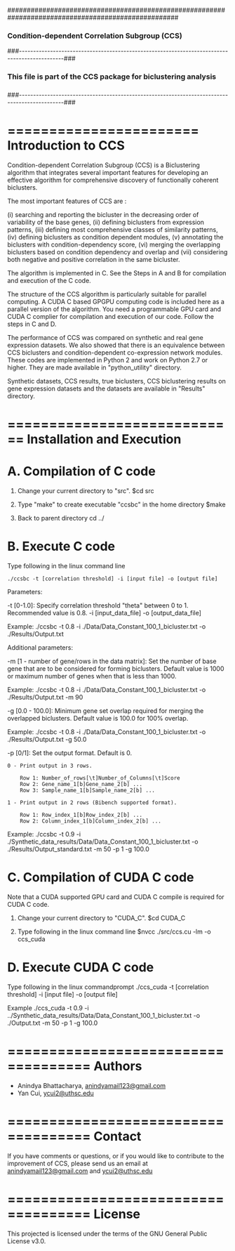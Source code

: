####################################################################################################
###      Condition-dependent Correlation Subgroup (CCS)                                          ###
###----------------------------------------------------------------------------------------------###
###                                                                                              ###
### This file is part of the CCS package for biclustering analysis                               ###
###                                                                                              ###
###----------------------------------------------------------------------------------------------###


=======================
Introduction to CCS
=======================

Condition-dependent Correlation Subgroup (CCS) is a Biclustering algorithm that integrates several important features for developing an effective algorithm 
for comprehensive discovery of functionally coherent biclusters. 

The most important features of CCS are : 

(i) searching and reporting the bicluster in the decreasing order of variability of the base genes, 
(ii) defining biclusters from expression patterns, 
(iii) defining most comprehensive classes of similarity patterns, 
(iv) defining biclusters as condition dependent modules, 
(v) annotating the biclusters with condition-dependency score, 
(vi) merging the overlapping biclusters based on condition dependency and overlap and 
(vii) considering both negative and positive correlation in the same bicluster. 

The algorithm is implemented in C. See the Steps in A and B for compilation and execution of the C code.

The structure of the CCS algorithm is particularly suitable for parallel computing. A CUDA C based GPGPU computing code is included here as a parallel version of the algorithm. 
You need a programmable GPU card and CUDA C complier for compilation and execution of our code. Follow the steps in C and D.

The performance of CCS was compared on synthetic and real gene expression datasets. We also showed that there is an equivalence between CCS biclusters and condition-dependent co-expression network modules. These codes are implemented in Python 2 and work on Python 2.7 or higher. They are made available in "python_utility" directory. 


Synthetic datasets, CCS results, true biclusters, CCS biclustering results on gene expression datasets and the datasets are available in "Results" directory.



============================
Installation and Execution
============================


A. Compilation of C code
====================================

1. Change your current directory to "src".
	$cd src

2. Type "make" to create executable "ccsbc" in the home directory
	$make
3. Back to parent directory
        cd ../

B. Execute C code
====================================

Type following in the linux command line

	./ccsbc -t [correlation threshold] -i [input file] -o [output file]

Parameters:

-t [0-1.0]: Specify correlation threshold "theta" between 0 to 1. Recommended value is 0.8. 
-i [input_data_file]
-o [output_data_file]


Example: 
	./ccsbc -t 0.8 -i ./Data/Data_Constant_100_1_bicluster.txt -o ./Results/Output.txt


Additional parameters:

-m [1 - number of gene/rows in the data matrix]: Set the number of base gene that are to be considered for forming biclusters. Default value is 1000 or maximum number of genes when that is less than 1000. 

Example: 
	./ccsbc -t 0.8 -i ./Data/Data_Constant_100_1_bicluster.txt -o ./Results/Output.txt -m 90


-g [0.0 - 100.0]: Minimum gene set overlap required for merging the overlapped biclusters. Default value is 100.0 for 100% overlap. 

Example: 
	./ccsbc -t 0.8 -i ./Data/Data_Constant_100_1_bicluster.txt -o ./Results/Output.txt -g 50.0


-p [0/1]: Set the output format. Default is 0.

	0 - Print output in 3 rows. 

		Row 1: Number_of_rows[\t]Number_of_Columns[\t]Score   
		Row 2: Gene_name_1[b]Gene_name_2[b] ...    
		Row 3: Sample_name_1[b]Sample_name_2[b] ... 

	1 - Print output in 2 rows (Bibench supported format). 

		Row 1: Row_index_1[b]Row_index_2[b] ...    
		Row 2: Column_index_1[b]Column_index_2[b] ...     


Example: 
	./ccsbc -t 0.9 -i ./Synthetic_data_results/Data/Data_Constant_100_1_bicluster.txt -o ./Results/Output_standard.txt -m 50 -p 1 -g 100.0


C. Compilation of CUDA C code
====================================
Note that a CUDA supported GPU card and CUDA C compile is required for CUDA C code.

1. Change your current directory to "CUDA_C".
	$cd CUDA_C

2. Type following in the linux command line 
   	$nvcc ./src/ccs.cu -lm -o ccs_cuda

D. Execute CUDA C code
====================================

Type following in the linux commandprompt
	./ccs_cuda -t [correlation threshold] -i [input file] -o [output file]

Example
	./ccs_cuda -t 0.9 -i ../Synthetic_data_results/Data/Data_Constant_100_1_bicluster.txt -o ./Output.txt -m 50 -p 1 -g 100.0





====================================
Authors
====================================

* Anindya Bhattacharya, <anindyamail123@gmail.com>
* Yan Cui, <ycui2@uthsc.edu>

====================================
Contact
====================================

If you have comments or questions, or if you would like to contribute
to the improvement of CCS, please send us an email at anindyamail123@gmail.com and ycui2@uthsc.edu

====================================
License
====================================

This projected is licensed under the terms of the GNU General Public License v3.0.

